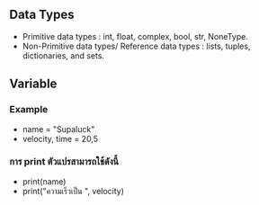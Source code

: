 ## Data Types
* Primitive data types : int, float, complex, bool, str, NoneType.
* Non-Primitive data types/ Reference data types : lists, tuples, dictionaries, and sets.
## Variable 
### Example 
* name = "Supaluck"
* velocity, time = 20,5

### การ print ตัวแปรสามารถใช้ดังนี้ 
* print(name)
* print("ความเร็วเป็น ", velocity)
 